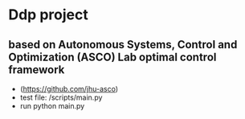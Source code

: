 # Ddp project 
## based on Autonomous Systems, Control and Optimization (ASCO) Lab optimal control framework
- (https://github.com/jhu-asco)
- test file: /scripts/main.py
- run python main.py


